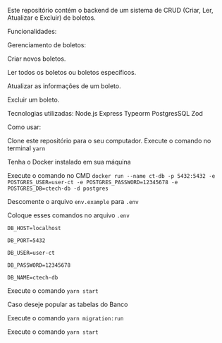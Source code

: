 Este repositório contém o backend de um sistema de CRUD (Criar, Ler, Atualizar e Excluir) de boletos. 

Funcionalidades:

Gerenciamento de boletos:

Criar novos boletos.

Ler todos os boletos ou boletos específicos.

Atualizar as informações de um boleto.

Excluir um boleto.

Tecnologias utilizadas:
Node.js
Express
Typeorm
PostgresSQL
Zod

Como usar:

Clone este repositório para o seu computador.
Execute o comando no terminal `yarn`

Tenha o Docker instalado em sua máquina

Execute o comando no CMD `docker run --name ct-db -p 5432:5432 -e POSTGRES_USER=user-ct -e POSTGRES_PASSWORD=12345678 -e POSTGRES_DB=ctech-db -d postgres`

Descomente o arquivo `env.example` para `.env`

Coloque esses comandos no arquivo `.env`

`DB_HOST=localhost`

`DB_PORT=5432`

`DB_USER=user-ct`

`DB_PASSWORD=12345678`

`DB_NAME=ctech-db`

Execute o comando `yarn start`

Caso deseje popular as tabelas do Banco

Execute o comando `yarn migration:run`

Execute o comando `yarn start`
